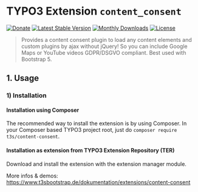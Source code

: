 # TYPO3 Extension ``content_consent``

[![Donate](https://img.shields.io/badge/Donate-PayPal-green.svg)](https://www.paypal.me/t3sbootstrap)
[![Latest Stable Version](https://poser.pugx.org/t3s/content_consent/v/stable)](https://packagist.org/packages/t3s/content_consent)
[![Monthly Downloads](https://poser.pugx.org/t3s/content_consent/d/monthly)](https://packagist.org/packages/t3s/content_consent)
[![License](https://poser.pugx.org/t3s/content_consent/license)](https://packagist.org/packages/t3s/content_consent)

> Provides a content consent plugin to load any content elements and custom plugins by ajax without jQuery! So you can include Google Maps or YouTube videos GDPR/DSGVO compliant. Best used with Bootstrap 5.

## 1. Usage


### 1) Installation

#### Installation using Composer

The recommended way to install the extension is by using Composer. In your Composer based TYPO3 project root, just do `composer require t3s/content-consent`. 

#### Installation as extension from TYPO3 Extension Repository (TER)

Download and install the extension with the extension manager module.

More infos & demos: https://www.t3sbootstrap.de/dokumentation/extensions/content-consent
